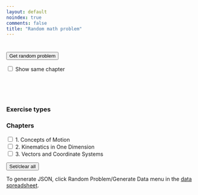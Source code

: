 ```yaml
---
layout: default
noindex: true
comments: false
title: "Random math problem"
---
```


<h1 class="RandomExercise-bookTitle"></h1>

<p>
  <button class="RandomExercise-runButton Button">Get random problem</button>
</p>

<p>
    <label><input type="checkbox" class="RandomExercise-useLastChapter" name="sameChapter" value="1"
      onchange="randomExercise.saveUserSetting()"> Show same chapter</label>
</p>

<p>
  <span class="RandomExercise-chapterTitle"></span><br>
  <span class="RandomExercise-pageNumber"></span><br>
  <span class="RandomExercise-answerPageNumber"></span><br>
  <span class="RandomExercise-problemNumber"></span>
</p>

<h3>Exercise types</h3>

<div>
  <p class='RandomExercise-execriceTypes'>
  </p>
</div>

<h3>Chapters</h3>

<div>
  <p class='RandomExercise-chapters'>
    <label><input type="checkbox" name="chapter[]" value="1"> 1. Concepts of Motion</label><br>
    <label><input type="checkbox" name="chapter[]" value="2"> 2. Kinematics in One Dimension</label><br>
    <label><input type="checkbox" name="chapter[]" value="3"> 3. Vectors and Coordinate Systems</label>
  </p>

  <button class="RandomExercise-clearChapters Button">Set/clear all</button>
</div>

<p>To generate JSON, click Random Problem/Generate Data menu in the <a href="https://docs.google.com/spreadsheets/d/1UTDs-HvaSevMtZl4CBGut9_Jg-jGsiYaHQlxzhX8S6Y/edit?usp=sharing">data spreadsheet</a>.</p>

<script src="/js/2017/random_exercise.js"></script>

<script>


var data = {"bookTitle":"Calculus, Early Transcendentals, 8E by James Stewart","chapters":[{"title":"12. Vectors and the Geometry of Space","page":913,"exercises":[{"type":"Concept check","page":913,"answerPage":1439,"first":1,"last":19,"showEvenProblems":true},{"type":"True-false quiz","page":914,"answerPage":1366,"first":1,"last":22,"showEvenProblems":false},{"type":"Exercises","page":914,"answerPage":1367,"first":1,"last":38,"showEvenProblems":false}]},{"title":"13. Vector Functions","page":953,"exercises":[{"type":"Concept check","page":953,"answerPage":1443,"first":1,"last":9,"showEvenProblems":true},{"type":"True-false quiz","page":953,"answerPage":1370,"first":1,"last":14,"showEvenProblems":false},{"type":"Exercises","page":954,"answerPage":1370,"first":1,"last":24,"showEvenProblems":false}]},{"title":"14. Partial Derivatives","page":1053,"exercises":[{"type":"Concept check","page":1053,"answerPage":1445,"first":1,"last":19,"showEvenProblems":true},{"type":"True-false quiz","page":1054,"answerPage":1375,"first":1,"last":12,"showEvenProblems":false},{"type":"Exercises","page":1054,"answerPage":1375,"first":1,"last":65,"showEvenProblems":false}]},{"title":"15. Multiple Integrals","page":1133,"exercises":[{"type":"Concept check","page":1133,"answerPage":1449,"first":1,"last":10,"showEvenProblems":true},{"type":"True-false quiz","page":1133,"answerPage":1378,"first":1,"last":9,"showEvenProblems":false},{"type":"Exercises","page":1134,"answerPage":1378,"first":1,"last":60,"showEvenProblems":false}]},{"title":"16. Vector Calculus","page":1220,"exercises":[{"type":"Concept check","page":1220,"answerPage":1453,"first":1,"last":16,"showEvenProblems":true},{"type":"True-false quiz","page":1220,"answerPage":1381,"first":1,"last":13,"showEvenProblems":false},{"type":"Exercises","page":1221,"answerPage":1381,"first":1,"last":41,"showEvenProblems":false}]}]}

randomExercise.init(data);

</script>
